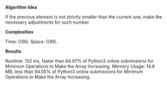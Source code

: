 **Algorithm Idea**

If the previous element is not strictly 
smaller than the current one, make the necessary 
adjustments for such number. 

**Complexities**

Time: O(N).
Space: O(N).

**Results**

Runtime: 132 ms, faster than 64.97% of Python3 online submissions for Minimum Operations to Make the Array Increasing.
Memory Usage: 14.8 MB, less than 94.05% of Python3 online submissions for Minimum Operations to Make the Array Increasing.

